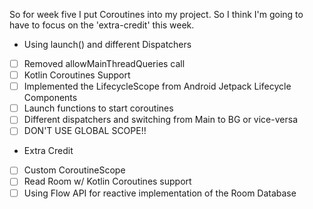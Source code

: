 So for week five I put Coroutines into my project. So I think I'm going to have to focus on the 'extra-credit' this week.

- Using launch() and different Dispatchers
- [ ] Removed allowMainThreadQueries call
- [ ] Kotlin Coroutines Support
- [ ] Implemented the LifecycleScope from Android Jetpack Lifecycle Components
- [ ] Launch functions to start coroutines
- [ ] Different dispatchers and switching from Main to BG or vice-versa
- [ ] DON'T USE GLOBAL SCOPE!!

- Extra Credit
- [ ] Custom CoroutineScope
- [ ] Read Room w/ Kotlin Coroutines support
- [ ] Using Flow API for reactive implementation of the Room Database
